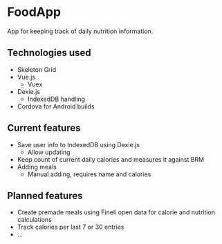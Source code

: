 # FoodApp

App for keeping track of daily nutrition information.

## Technologies used

- Skeleton Grid
- Vue.js
  - Vuex
- Dexie.js
  - IndexedDB handling
- Cordova for Android builds

## Current features

- Save user info to IndexedDB using Dexie.js
  - Allow updating
- Keep count of current daily calories and measures it against BRM
- Adding meals
  - Manual adding, requires name and calories

## Planned features

- Create premade meals using Fineli open data for calorie and nutrition calculations
- Track calories per last 7 or 30 entries
- ...
